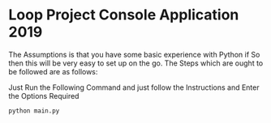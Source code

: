 # Loop Project Console Application 2019

The Assumptions is that you have some basic experience with Python if So then this will be very easy
to set up on the go. The Steps which are ought to be followed are as follows: 

Just Run the Following Command and just follow the Instructions and Enter the Options Required

```bash
python main.py 
```